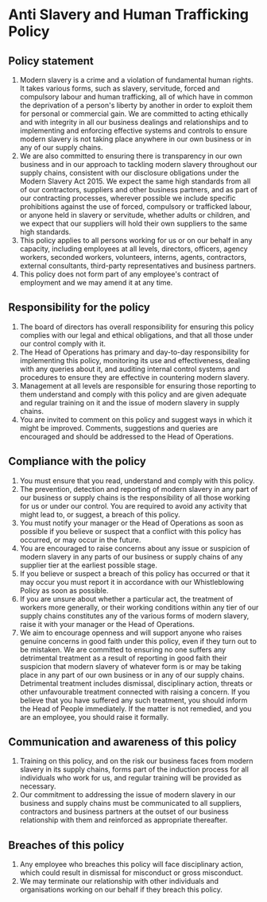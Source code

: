 # Anti Slavery and Human Trafficking Policy

## Policy statement

1. Modern slavery is a crime and a violation of fundamental human rights. It takes various forms, such as slavery, servitude, forced and compulsory labour and human trafficking, all of which have in common the deprivation of a person's liberty by another in order to exploit them for personal or commercial gain. We are committed to acting ethically and with integrity in all our business dealings and relationships and to implementing and enforcing effective systems and controls to ensure modern slavery is not taking place anywhere in our own business or in any of our supply chains.
1. We are also committed to ensuring there is transparency in our own business and in our approach to tackling modern slavery throughout our supply chains, consistent with our disclosure obligations under the Modern Slavery Act 2015. We expect the same high standards from all of our contractors, suppliers and other business partners, and as part of our contracting processes, wherever possible we include specific prohibitions against the use of forced, compulsory or trafficked labour, or anyone held in slavery or servitude, whether adults or children, and we expect that our suppliers will hold their own suppliers to the same high standards.  
1. This policy applies to all persons working for us or on our behalf in any capacity, including employees at all levels, directors, officers, agency workers, seconded workers, volunteers, interns, agents, contractors, external consultants, third-party representatives and business partners.
1. This policy does not form part of any employee's contract of employment and we may amend it at any time. 

## Responsibility for the policy

1. The board of directors has overall responsibility for ensuring this policy complies with our legal and ethical obligations, and that all those under our control comply with it.
1. The Head of Operations has primary and day-to-day responsibility for implementing this policy, monitoring its use and effectiveness, dealing with any queries about it, and auditing internal control systems and procedures to ensure they are effective in countering modern slavery. 
1. Management at all levels are responsible for ensuring those reporting to them understand and comply with this policy and are given adequate and regular training on it and the issue of modern slavery in supply chains.
1. You are invited to comment on this policy and suggest ways in which it might be improved. Comments, suggestions and queries are encouraged and should be addressed to the Head of Operations.

## Compliance with the policy

1. You must ensure that you read, understand and comply with this policy.
1. The prevention, detection and reporting of modern slavery in any part of our business or supply chains is the responsibility of all those working for us or under our control. You are required to avoid any activity that might lead to, or suggest, a breach of this policy.
1. You must notify your manager or the Head of Operations as soon as possible if you believe or suspect that a conflict with this policy has occurred, or may occur in the future. 
1. You are encouraged to raise concerns about any issue or suspicion of modern slavery in any parts of our business or supply chains of any supplier tier at the earliest possible stage. 
1. If you believe or suspect a breach of this policy has occurred or that it may occur you must report it in accordance with our Whistleblowing Policy as soon as possible.   
1. If you are unsure about whether a particular act, the treatment of workers more generally, or their working conditions within any tier of our supply chains constitutes any of the various forms of modern slavery, raise it with your manager or the Head of Operations. 
1. We aim to encourage openness and will support anyone who raises genuine concerns in good faith under this policy, even if they turn out to be mistaken. We are committed to ensuring no one suffers any detrimental treatment as a result of reporting in good faith their suspicion that modern slavery of whatever form is or may be taking place in any part of our own business or in any of our supply chains. Detrimental treatment includes dismissal, disciplinary action, threats or other unfavourable treatment connected with raising a concern. If you believe that you have suffered any such treatment, you should inform the Head of People immediately. If the matter is not remedied, and you are an employee, you should raise it formally.

## Communication and awareness of this policy

1. Training on this policy, and on the risk our business faces from modern slavery in its supply chains, forms part of the induction process for all individuals who work for us, and regular training will be provided as necessary.
1. Our commitment to addressing the issue of modern slavery in our business and supply chains must be communicated to all suppliers, contractors and business partners at the outset of our business relationship with them and reinforced as appropriate thereafter.

## Breaches of this policy

1. Any employee who breaches this policy will face disciplinary action, which could result in dismissal for misconduct or gross misconduct.
1. We may terminate our relationship with other individuals and organisations working on our behalf if they breach this policy.
